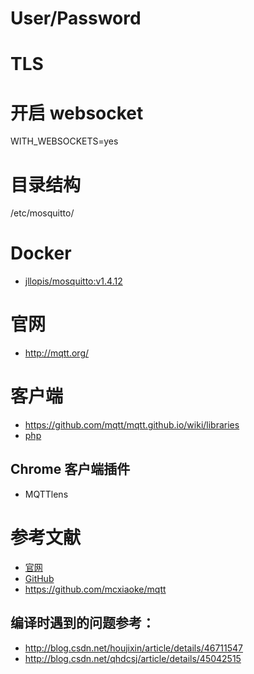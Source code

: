 
# User/Password

# TLS


# 开启 websocket
WITH_WEBSOCKETS=yes


# 目录结构
/etc/mosquitto/




# Docker
- [jllopis/mosquitto:v1.4.12](https://hub.docker.com/r/jllopis/mosquitto/~/dockerfile/)


# 官网
- http://mqtt.org/


# 客户端
- https://github.com/mqtt/mqtt.github.io/wiki/libraries
- [php](https://github.com/bluerhinos/phpMQTT)

## Chrome 客户端插件
- MQTTlens



# 参考文献
- [官网](http://mosquitto.org/)
- [GitHub](https://github.com/eclipse/mosquitto)
- https://github.com/mcxiaoke/mqtt


## 编译时遇到的问题参考：
- http://blog.csdn.net/houjixin/article/details/46711547
- http://blog.csdn.net/qhdcsj/article/details/45042515
